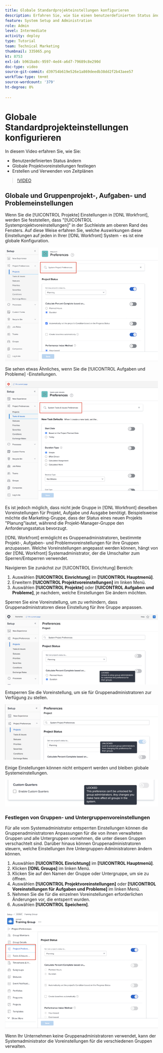 ```yaml
---
title: Globale Standardprojekteinstellungen konfigurieren
description: Erfahren Sie, wie Sie einen benutzerdefinierten Status ändern, globale Projektvoreinstellungen festlegen und Zeitpläne erstellen, die globale Standardeinstellungen sind.
feature: System Setup and Administration
role: Admin
level: Intermediate
activity: deploy
type: Tutorial
team: Technical Marketing
thumbnail: 335065.png
kt: 8753
exl-id: b961ba8c-9597-4ed4-a6d7-79689c8e290d
doc-type: video
source-git-commit: d39754b619e526e1a869deedb38dd2f2b43aee57
workflow-type: tm+mt
source-wordcount: '379'
ht-degree: 0%

---
```


# Globale Standardprojekteinstellungen konfigurieren

<!---
21.4 updates have been made
--->

In diesem Video erfahren Sie, wie Sie:

* Benutzerdefinierten Status ändern
* Globale Projektvoreinstellungen festlegen
* Erstellen und Verwenden von Zeitplänen

>[!VIDEO](https://video.tv.adobe.com/v/335065/?quality=12)

## Globale und Gruppenprojekt-, Aufgaben- und Problemeinstellungen

Wenn Sie die [!UICONTROL Projekte] Einstellungen in [!DNL Workfront], werden Sie feststellen, dass &quot;[!UICONTROL Systemprojektvoreinstellungen]&quot; in der Suchleiste am oberen Rand des Fensters. Auf diese Weise erfahren Sie, welche Auswirkungen diese Einstellungen auf jeden in Ihrer [!DNL Workfront] System - es ist eine globale Konfiguration.

![[!UICONTROL Projektvoreinstellungen] Seite in [!UICONTROL Einrichtung]](assets/admin-fund-system-project-preferences-1.png)

Sie sehen etwas Ähnliches, wenn Sie die [!UICONTROL Aufgaben und Probleme] -Einstellungen.

![[!UICONTROL Voreinstellungen für Aufgaben und Probleme] in [!UICONTROL Einrichtung]](assets/admin-fund-task-issue-preferences-2.png)

Es ist jedoch möglich, dass nicht jede Gruppe in [!DNL Workfront] dieselben Voreinstellungen für Projekt, Aufgabe und Ausgabe benötigt. Beispielsweise möchte die Marketing-Gruppe, dass der Status eines neuen Projekts &quot;Planung&quot;lautet, während die Projekt-Manager-Gruppe den Anforderungsstatus bevorzugt.

[!DNL Workfront] ermöglicht es Gruppenadministratoren, bestimmte Projekt-, Aufgaben- und Problemvoreinstellungen für ihre Gruppen anzupassen. Welche Voreinstellungen angepasst werden können, hängt von der [!DNL Workfront] Systemadministrator, der die Umschalter zum Sperren/Entsperren verwendet.

Navigieren Sie zunächst zur [!UICONTROL Einrichtung] Bereich:

1. Auswählen **[!UICONTROL Einrichtung]** im **[!UICONTROL Hauptmenü]**.
1. Erweitern **[!UICONTROL Projektvoreinstellungen]** im linken Menü.
1. Auswählen **[!UICONTROL Projekte]** oder **[!UICONTROL Aufgaben und Probleme]**, je nachdem, welche Einstellungen Sie ändern möchten.

Sperren Sie eine Voreinstellung, um zu verhindern, dass Gruppenadministratoren diese Einstellung für ihre Gruppe anpassen.

![Gesperrte Präferenznachricht](assets/admin-fund-preferences-locked-3.png)

Entsperren Sie die Voreinstellung, um sie für Gruppenadministratoren zur Verfügung zu stellen.

![Entsperrte Präferenznachricht](assets/admin-fund-preferences-unlocked-4.png)

Einige Einstellungen können nicht entsperrt werden und bleiben globale Systemeinstellungen.

![Gesperrte Präferenznachricht](assets/admin-fund-preferences-always-locked-5.png)

### Festlegen von Gruppen- und Untergruppenvoreinstellungen

Für alle vom Systemadministrator entsperrten Einstellungen können die Gruppenadministratoren Anpassungen für die von ihnen verwalteten Gruppen und alle Untergruppen vornehmen, die unter diesen Gruppen verschachtelt sind. Darüber hinaus können Gruppenadministratoren steuern, welche Einstellungen ihre Untergruppen-Administratoren ändern können.

1. Auswählen **[!UICONTROL Einrichtung]** im **[!UICONTROL Hauptmenü]**.
1. Klicken **[!DNL Groups]** im linken Menü.
1. Klicken Sie auf den Namen der Gruppe oder Untergruppe, um sie zu öffnen.
1. Auswählen **[!UICONTROL Projektvoreinstellungen]** oder **[!UICONTROL Voreinstellungen für Aufgaben und Probleme]** im linken Menü.
1. Nehmen Sie die für die einzelnen Voreinstellungen erforderlichen Änderungen vor, die entsperrt wurden.
1. Auswählen **[!UICONTROL Speichern]**.

![[!UICONTROL Projektstatus] Abschnitt [!UICONTROL Gruppe] page](assets/admin-fund-group-preferences.png)

Wenn Ihr Unternehmen keine Gruppenadministratoren verwendet, kann der Systemadministrator die Voreinstellungen für die verschiedenen Gruppen verwalten.

<!---
learn more URLs and guides
Create or edit a group status 
Group administrators 
Configure system-wide project preferences 
Configure project preferences for a group 
Configure task and issue preferences for a group 
Create and modify a group’s schedule 
--->

